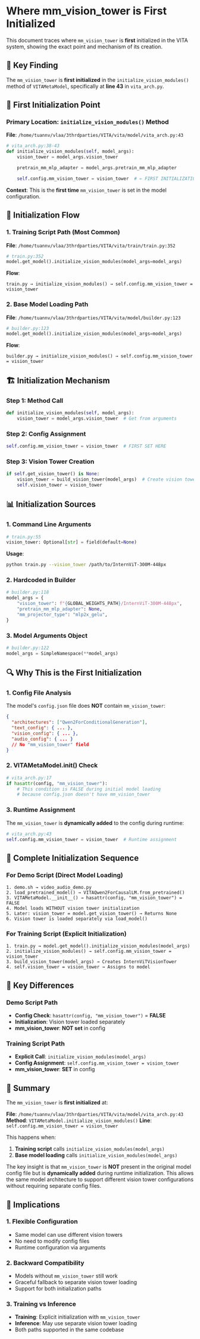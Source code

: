 # Where mm_vision_tower is First Initialized

This document traces where `mm_vision_tower` is **first** initialized in the VITA system, showing the exact point and mechanism of its creation.

## 🎯 Key Finding

The `mm_vision_tower` is **first initialized** in the `initialize_vision_modules()` method of `VITAMetaModel`, specifically at **line 43** in `vita_arch.py`.

## 📍 First Initialization Point

### **Primary Location: `initialize_vision_modules()` Method**

**File**: `/home/tuannv/vlaa/3thrdparties/VITA/vita/model/vita_arch.py:43`
```python
# vita_arch.py:38-43
def initialize_vision_modules(self, model_args):
    vision_tower = model_args.vision_tower

    pretrain_mm_mlp_adapter = model_args.pretrain_mm_mlp_adapter

    self.config.mm_vision_tower = vision_tower  # ← FIRST INITIALIZATION HERE
```

**Context**: This is the **first time** `mm_vision_tower` is set in the model configuration.

## 🔄 Initialization Flow

### **1. Training Script Path (Most Common)**

**File**: `/home/tuannv/vlaa/3thrdparties/VITA/vita/train/train.py:352`
```python
# train.py:352
model.get_model().initialize_vision_modules(model_args=model_args)
```

**Flow**:
```
train.py → initialize_vision_modules() → self.config.mm_vision_tower = vision_tower
```

### **2. Base Model Loading Path**

**File**: `/home/tuannv/vlaa/3thrdparties/VITA/vita/model/builder.py:123`
```python
# builder.py:123
model.get_model().initialize_vision_modules(model_args=model_args)
```

**Flow**:
```
builder.py → initialize_vision_modules() → self.config.mm_vision_tower = vision_tower
```

## 🏗️ Initialization Mechanism

### **Step 1: Method Call**
```python
def initialize_vision_modules(self, model_args):
    vision_tower = model_args.vision_tower  # Get from arguments
```

### **Step 2: Config Assignment**
```python
self.config.mm_vision_tower = vision_tower  # FIRST SET HERE
```

### **Step 3: Vision Tower Creation**
```python
if self.get_vision_tower() is None:
    vision_tower = build_vision_tower(model_args)  # Create vision tower
    self.vision_tower = vision_tower
```

## 📊 Initialization Sources

### **1. Command Line Arguments**
```python
# train.py:55
vision_tower: Optional[str] = field(default=None)
```

**Usage**:
```bash
python train.py --vision_tower /path/to/InternViT-300M-448px
```

### **2. Hardcoded in Builder**
```python
# builder.py:118
model_args = {
    "vision_tower": f"{GLOBAL_WEIGHTS_PATH}/InternViT-300M-448px",
    "pretrain_mm_mlp_adapter": None,
    "mm_projector_type": "mlp2x_gelu",
}
```

### **3. Model Arguments Object**
```python
# builder.py:122
model_args = SimpleNamespace(**model_args)
```

## 🔍 Why This is the First Initialization

### **1. Config File Analysis**
The model's `config.json` file does **NOT** contain `mm_vision_tower`:
```json
{
  "architectures": ["Qwen2ForConditionalGeneration"],
  "text_config": { ... },
  "vision_config": { ... },
  "audio_config": { ... }
  // No "mm_vision_tower" field
}
```

### **2. VITAMetaModel.__init__() Check**
```python
# vita_arch.py:17
if hasattr(config, "mm_vision_tower"):
    # This condition is FALSE during initial model loading
    # because config.json doesn't have mm_vision_tower
```

### **3. Runtime Assignment**
The `mm_vision_tower` is **dynamically added** to the config during runtime:
```python
# vita_arch.py:43
self.config.mm_vision_tower = vision_tower  # Runtime assignment
```

## 🎯 Complete Initialization Sequence

### **For Demo Script (Direct Model Loading)**
```
1. demo.sh → video_audio_demo.py
2. load_pretrained_model() → VITAQwen2ForCausalLM.from_pretrained()
3. VITAMetaModel.__init__() → hasattr(config, "mm_vision_tower") = FALSE
4. Model loads WITHOUT vision tower initialization
5. Later: vision_tower = model.get_vision_tower() → Returns None
6. Vision tower is loaded separately via load_model()
```

### **For Training Script (Explicit Initialization)**
```
1. train.py → model.get_model().initialize_vision_modules(model_args)
2. initialize_vision_modules() → self.config.mm_vision_tower = vision_tower
3. build_vision_tower(model_args) → Creates InternViTVisionTower
4. self.vision_tower = vision_tower → Assigns to model
```

## 🔧 Key Differences

### **Demo Script Path**
- **Config Check**: `hasattr(config, "mm_vision_tower")` = **FALSE**
- **Initialization**: Vision tower loaded separately
- **mm_vision_tower**: **NOT set** in config

### **Training Script Path**
- **Explicit Call**: `initialize_vision_modules(model_args)`
- **Config Assignment**: `self.config.mm_vision_tower = vision_tower`
- **mm_vision_tower**: **SET** in config

## 📝 Summary

The `mm_vision_tower` is **first initialized** at:

**File**: `/home/tuannv/vlaa/3thrdparties/VITA/vita/model/vita_arch.py:43`
**Method**: `VITAMetaModel.initialize_vision_modules()`
**Line**: `self.config.mm_vision_tower = vision_tower`

This happens when:
1. **Training script** calls `initialize_vision_modules(model_args)`
2. **Base model loading** calls `initialize_vision_modules(model_args)`

The key insight is that `mm_vision_tower` is **NOT** present in the original model config file but is **dynamically added** during runtime initialization. This allows the same model architecture to support different vision tower configurations without requiring separate config files.

## 🚀 Implications

### **1. Flexible Configuration**
- Same model can use different vision towers
- No need to modify config files
- Runtime configuration via arguments

### **2. Backward Compatibility**
- Models without `mm_vision_tower` still work
- Graceful fallback to separate vision tower loading
- Support for both initialization paths

### **3. Training vs Inference**
- **Training**: Explicit initialization with `mm_vision_tower`
- **Inference**: May use separate vision tower loading
- Both paths supported in the same codebase
